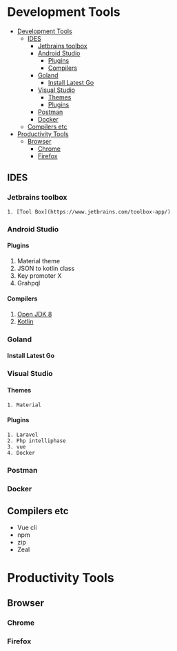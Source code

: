 # Development Tools

- [Development Tools](#development-tools)
  - [IDES](#ides)
    - [Jetbrains toolbox](#jetbrains-toolbox)
    - [Android Studio](#android-studio)
      - [Plugins](#plugins)
      - [Compilers](#compilers)
    - [Goland](#goland)
      - [Install Latest Go](#install-latest-go)
    - [Visual Studio](#visual-studio)
      - [Themes](#themes)
      - [Plugins](#plugins-1)
    - [Postman](#postman)
    - [Docker](#docker)
  - [Compilers etc](#compilers-etc)
- [Productivity Tools](#productivity-tools)
  - [Browser](#browser)
    - [Chrome](#chrome)
    - [Firefox](#firefox)
  
<!-- These  are integrated  development  -->

## IDES

### Jetbrains toolbox

    1. [Tool Box](https://www.jetbrains.com/toolbox-app/)

### Android Studio
#### Plugins
   1. Material theme
   2. JSON to kotlin class
   3. Key promoter X
   4. Grahpql

#### Compilers 
   1. [Open JDK 8](https://tecadmin.net/install-oracle-java-8-ubuntu-via-ppa/)
   2. [Kotlin](https://snapcraft.io/install/kotlin/ubuntu)

### Goland

#### Install Latest Go

### Visual Studio
#### Themes
    1. Material  
#### Plugins
    1. Laravel
    2. Php intelliphase 
    3. vue
    4. Docker

### Postman

### Docker

<!--  -->
## Compilers etc
- Vue cli
- npm
- zip
- Zeal

<!--  -->

# Productivity Tools

## Browser

### Chrome
### Firefox



